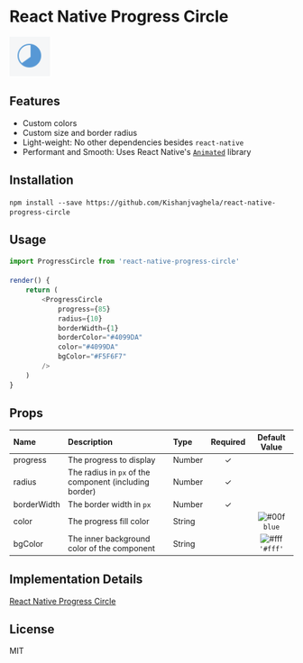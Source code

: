 # React Native Progress Circle

![React Native Progress Circles](/README/progress-demo.png?raw=true "React Native Progress Circles")

## Features

* Custom colors
* Custom size and border radius
* Light-weight: No other dependencies besides `react-native`
* Performant and Smooth: Uses React Native's [`Animated`](https://facebook.github.io/react-native/docs/animations.html) library

## Installation

`npm install --save https://github.com/Kishanjvaghela/react-native-progress-circle`

## Usage

```javascript
import ProgressCircle from 'react-native-progress-circle'

render() {
    return (
        <ProgressCircle
            progress={85}
            radius={10}
            borderWidth={1}
            borderColor="#4099DA"
            color="#4099DA"
            bgColor="#F5F6F7"
        />
    )
}
```

## Props
| Name | Description | Type | Required | Default Value |
| :--- | :----- | :--- | :---: | :---: |
| progress | The progress to display | Number | ✓ |  |
| radius | The radius in `px` of the component (including border) | Number | ✓ |  |
| borderWidth | The border width in `px` | Number | ✓ |  |
| color | The progress fill color | String |  | ![#00f](https://placehold.it/15/00f/0000FF?text=+) `blue` |
| bgColor | The inner background color of the component  | String |  | ![#fff](https://placehold.it/15/fff/000000?text=+) `'#fff'` |

## Implementation Details

[React Native Progress Circle](http://cmichel.io/react-native-progress-circle)

## License

MIT
